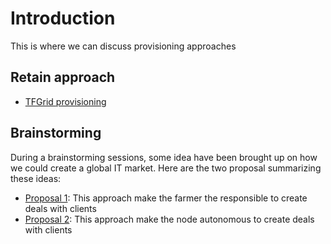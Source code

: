 # Introduction

This is where we can discuss provisioning approaches

## Retain approach

- [TFGrid provisioning](provisioning.md)

## Brainstorming

During a brainstorming sessions, some idea have been brought up on how we could create a global IT market.
Here are the two proposal summarizing these ideas:

- [Proposal 1](market/market.md): This approach make the farmer the responsible to create deals with clients
- [Proposal 2](market/global_market_proposal.md): This approach make the node autonomous to create deals with clients
